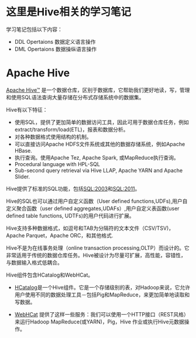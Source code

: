 # 这里是Hive相关的学习笔记

学习笔记包括以下内容：
- DDL Opertaions 数据定义语言操作
- DML Opertaions 数据操纵语言操作


# Apache Hive

[Apache Hive™](http://hive.apache.org/) 是一个数据仓库，区别于数据库，它帮助我们更好地读，写，管理和使用SQL语法查询大量存储在分布式存储系统中的数据集。


Hive有以下特征：
- 使用SQL，提供了更加简单的数据访问工具，因此可用于数据仓库任务，例如extract/transform/load(ETL)，报表和数据分析。
- 对各种数据格式使用结构的机制。
- 可以直接访问Apache HDFS文件系统或其他的数据存储系统，例如Apache HBase.
- 执行查询。使用Apache Tez, Apache Spark, 或MapReduce执行查询。
- Procedural language with HPL-SQL
- Sub-second query retrieval via Hive LLAP, Apache YARN and Apache Slider.

Hive提供了标准的SQL功能，包括[SQL:2003](https://en.wikipedia.org/wiki/SQL:2003)和[SQL:2011](https://en.wikipedia.org/wiki/SQL:2011)。

Hive的SQL也可以通过用户自定义函数（User defined functions,UDFs),用户自定义聚合函数（user defined aggregates,UDAFs）,用户自定义表函数(user defined table functions, UDTFs)的用户代码进行扩展。

Hive支持多种数据格式，如逗号和TAB为分隔符的文本文件（CSV/TSV)，Apache Parquet，Apache ORC，和其他格式.

Hive不是为在线事务处理（online transaction processing,OLTP）而设计的。它非常适用于传统的数据仓库任务。Hive被设计为尽量可扩展，高性能，容错性，与数据输入格式低耦合。

Hive组件包含HCatalog和WebHCat。
- [HCatalog](https://cwiki.apache.org/confluence/display/Hive/HCatalog)是一个Hive组件。它是一个存储级别的表，对Hadoop来说，它允许用户使用不同的数据处理工具－包括Pig和MapReduce，来更加简单地读取和写数据。

- [WebHCat](https://cwiki.apache.org/confluence/display/Hive/WebHCat) 提供了这样一些服务：我们可以使用一个HTTP接口（REST风格）来运行Hadoop MapReduce(或YARN)，Pig，Hive 作业或执行Hive元数据操作。
